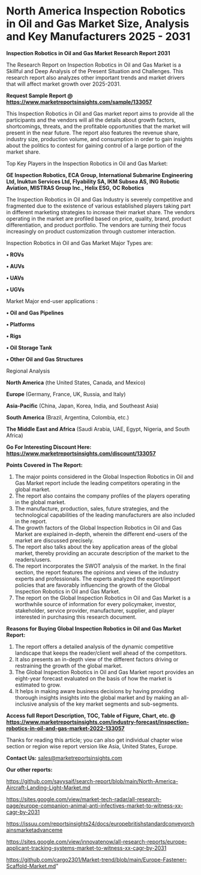 # North America Inspection Robotics in Oil and Gas Market Size, Analysis and Key Manufacturers 2025 - 2031

<strong>Inspection Robotics in Oil and Gas Market Research Report 2031</strong>

The Research Report on Inspection Robotics in Oil and Gas Market is a Skillful and Deep Analysis of the Present Situation and Challenges. This research report also analyzes other important trends and market drivers that will affect market growth over 2025-2031.

<strong>Request Sample Report @ <a href=https://www.marketreportsinsights.com/sample/133057>https://www.marketreportsinsights.com/sample/133057</a></strong>

This Inspection Robotics in Oil and Gas market report aims to provide all the participants and the vendors will all the details about growth factors, shortcomings, threats, and the profitable opportunities that the market will present in the near future. The report also features the revenue share, industry size, production volume, and consumption in order to gain insights about the politics to contest for gaining control of a large portion of the market share.

Top Key Players in the Inspection Robotics in Oil and Gas Market:

<strong>GE Inspection Robotics, ECA Group, International Submarine Engineering Ltd, Inuktun Services Ltd, Flyability SA, IKM Subsea AS, ING Robotic Aviation, MISTRAS Group Inc., Helix ESG, OC Robotics</strong>

The Inspection Robotics in Oil and Gas Industry is severely competitive and fragmented due to the existence of various established players taking part in different marketing strategies to increase their market share. The vendors operating in the market are profiled based on price, quality, brand, product differentiation, and product portfolio. The vendors are turning their focus increasingly on product customization through customer interaction.

Inspection Robotics in Oil and Gas Market Major Types are:

<strong>• ROVs

• AUVs

• UAVs

• UGVs</strong>

Market Major end-user applications :

<strong>• Oil and Gas Pipelines

• Platforms

• Rigs

• Oil Storage Tank

• Other Oil and Gas Structures</strong>

Regional Analysis

</u><strong><b>North America</b></strong> (the United States, Canada, and Mexico)

<strong><b>Europe </b></strong>(Germany, France, UK, Russia, and Italy)

<strong><b>Asia-Pacific</b></strong> (China, Japan, Korea, India, and Southeast Asia)

<strong><b>South America</b></strong> (Brazil, Argentina, Colombia, etc.)

<strong><b>The Middle East and Africa</b></strong> (Saudi Arabia, UAE, Egypt, Nigeria, and South Africa)

<strong>Go For Interesting Discount Here: <a href=https://www.marketreportsinsights.com/discount/133057>https://www.marketreportsinsights.com/discount/133057</a></strong>

<strong>Points Covered in The Report:</strong>
<ol>
  <li>The major points considered in the Global Inspection Robotics in Oil and Gas Market report include the leading competitors operating in the global market.</li>
  <li>The report also contains the company profiles of the players operating in the global market.</li>
  <li>The manufacture, production, sales, future strategies, and the technological capabilities of the leading manufacturers are also included in the report.</li>
  <li>The growth factors of the Global Inspection Robotics in Oil and Gas Market are explained in-depth, wherein the different end-users of the market are discussed precisely.</li>
  <li>The report also talks about the key application areas of the global market, thereby providing an accurate description of the market to the readers/users.</li>
  <li>The report incorporates the SWOT analysis of the market. In the final section, the report features the opinions and views of the industry experts and professionals. The experts analyzed the export/import policies that are favorably influencing the growth of the Global Inspection Robotics in Oil and Gas Market.</li>
  <li>The report on the Global Inspection Robotics in Oil and Gas Market is a worthwhile source of information for every policymaker, investor, stakeholder, service provider, manufacturer, supplier, and player interested in purchasing this research document.</li>
</ol>
<strong>Reasons for Buying Global Inspection Robotics in Oil and Gas Market Report:</strong>

<ol>
  <li>The report offers a detailed analysis of the dynamic competitive landscape that keeps the reader/client well ahead of the competitors.</li>
  <li>It also presents an in-depth view of the different factors driving or restraining the growth of the global market.</li>
  <li>The Global Inspection Robotics in Oil and Gas Market report provides an eight-year forecast evaluated on the basis of how the market is estimated to grow.</li>
  <li>It helps in making aware business decisions by having providing thorough insights insights into the global market and by making an all-inclusive analysis of the key market segments and sub-segments.</li>
</ol>
<strong>Access full Report Description, TOC, Table of Figure, Chart, etc. @ <a href=https://www.marketreportsinsights.com/industry-forecast/inspection-robotics-in-oil-and-gas-market-2022-133057>https://www.marketreportsinsights.com/industry-forecast/inspection-robotics-in-oil-and-gas-market-2022-133057</a></strong>


Thanks for reading this article; you can also get individual chapter wise section or region wise report version like Asia, United States, Europe.

<strong>Contact Us:</strong>
sales@marketreportsinsights.com

<strong>Our other reports:</strong>

<a href=https://github.com/sayysaif/search-report/blob/main/North-America-Aircraft-Landing-Light-Market.md>https://github.com/sayysaif/search-report/blob/main/North-America-Aircraft-Landing-Light-Market.md</a>

<a href=https://sites.google.com/view/market-tech-radar/all-research-page/europe-companion-animal-anti-infectives-market-to-witness-xx-cagr-by-2031>https://sites.google.com/view/market-tech-radar/all-research-page/europe-companion-animal-anti-infectives-market-to-witness-xx-cagr-by-2031</a>

<a href=https://issuu.com/reportsinsights24/docs/europebritishstandardconveyorchainsmarketadvanceme>https://issuu.com/reportsinsights24/docs/europebritishstandardconveyorchainsmarketadvanceme</a>

<a href=https://sites.google.com/view/innovatenow/all-research-reports/europe-applicant-tracking-systems-market-to-witness-xx-cagr-by-2031>https://sites.google.com/view/innovatenow/all-research-reports/europe-applicant-tracking-systems-market-to-witness-xx-cagr-by-2031</a>

<a href=https://github.com/cargo2301/Market-trend/blob/main/Europe-Fastener-Scaffold-Market.md>https://github.com/cargo2301/Market-trend/blob/main/Europe-Fastener-Scaffold-Market.md</a>"
